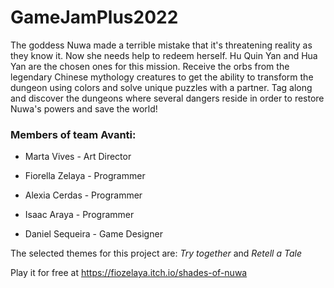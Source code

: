 # GameJamPlus2022

The goddess Nuwa made a terrible mistake that it's threatening reality as they know it. Now she needs help to redeem herself. Hu Quin Yan and Hua Yan are the chosen ones for this mission. Receive the orbs from the legendary Chinese mythology creatures to get the ability to transform the dungeon using colors and solve unique puzzles with a partner. Tag along and discover the dungeons where several dangers reside in order to restore Nuwa's powers and save the world! 


### Members of team Avanti:

- Marta Vives - Art Director

- Fiorella Zelaya - Programmer

- Alexia Cerdas - Programmer

- Isaac Araya - Programmer

- Daniel Sequeira - Game Designer

The selected themes for this project are: *Try together* and *Retell a Tale*

Play it for free at https://fiozelaya.itch.io/shades-of-nuwa
